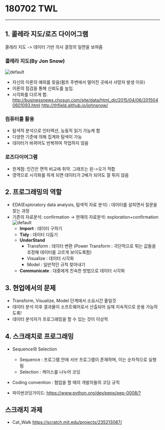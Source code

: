 # 180702 TWL
------------------------------------------------------------------------------------------
## 1. 콜레라 지도/로즈 다이어그램
콜레라 지도 -> 데이터 기반 의사 결정의 일면을 보여줌
### 콜레라 지도(By Jon Snow)
![default](https://user-images.githubusercontent.com/40630535/42154841-c601032e-7e21-11e8-8e15-e15fbaa230be.jpg)
* 자신의 이론의 예외를 찾음(펌프 주변에서 떨어진 곳에서 사망자 발생 이유)
* 이론의 점검을 통해 신뢰도를 높임.
* 시각화를 다르게 함.
<http://businessnews.chosun.com/site/data/html_dir/2015/04/06/2015040601093.html>
<http://thfield.github.io/johnsnow/>

### 컴퓨터를 활용
* 탐색적 분석으로 인터랙션, 능동적 읽기 가능케 함
* 다양한 기준에 의해 집계와 탐색이 가능
* 데이터가 바뀌어도 반복하여 작업하지 않음

### 로즈다이어그램
* 한계점: 인간은 면적 비교에 취약. 그래프는 왼->오가 적합
* 영역으로 시각화를 하게 되면 데이터가 2배가 되어도 잘 튀지 않음



## 2. 프로그래밍의 역할
* EDA(Exploratory data analysis, 탐색적 자료 분석) : 데이터를 살피면서 질문을 찾는 과정
* 기존의 자료분석: confirmation -> 현재의 자료분석: exploration+confirmation
![default](https://user-images.githubusercontent.com/40630535/42154931-f3beedda-7e21-11e8-83c6-825441428cda.png)
  * __Import__ : 데이터 구하기
  * __Tidy__ : 데이터 다듬기
  * __UnderStand__
    * Transform : 데이터 변환 (Power Transform : 극단적으로 튀는 값들을 조정해 데이터를 고르게 보이도록함)
    * Visualize : 데이터 시각화
    * Model : 일반적인 규칙 찾아내기
  * __Communicate__ : 대중에게 친숙한 방법으로 데이터 시각화
  
  
  
## 3. 현업에서의 문제
* Transform, Visualize, Model 단계에서 소요시간 줄일것
* 데이터 분석 이후 결과물이 소프트웨어로서 산출되어 실제 지속적으로 운용 가능하도록!
* 데이터 분석자가 프로그래밍을 할 수 있는 것이 이상적



## 4. 스크래치로 프로그래밍
* Sequence와 Selection
  * Sequence : 프로그램 안에 서브 프로그램이 존재하며, 이는 순차적으로 실행됨
  * Selection : 케이스를 나누어 코딩
  
* Coding convention : 협업을 할 때의 개발자들의 코딩 규칙
* 파이썬코딩가이드: <https://www.python.org/dev/peps/pep-0008/?>

## 스크래치 과제
- Cat_Walk <https://scratch.mit.edu/projects/235213087/>
